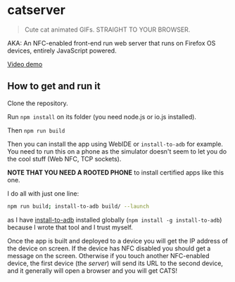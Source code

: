 # catserver

> Cute cat animated GIFs. STRAIGHT TO YOUR BROWSER.

AKA: An NFC-enabled front-end run web server that runs on Firefox OS devices, entirely JavaScript powered.

[Video demo](https://www.youtube.com/watch?v=uAThqeOi0yw)

## How to get and run it

Clone the repository.

Run `npm install` on its folder (you need node.js or io.js installed).

Then `npm run build`

Then you can install the app using WebIDE or `install-to-adb` for example. You need to run this on a phone as the simulator doesn't seem to let you do the cool stuff (Web NFC, TCP sockets).

**NOTE THAT YOU NEED A ROOTED PHONE** to install certified apps like this one.

I do all with just one line:

```bash
npm run build; install-to-adb build/ --launch
```

as I have [install-to-adb](https://github.com/sole/install-to-adb) installed globally (`npm install -g install-to-adb`) because I wrote that tool and I trust myself.

<!--
Actually, TODO: does the simulator let you open sockets?
-->

Once the app is built and deployed to a device you will get the IP address of the device on screen. If the device has NFC disabled you should get a message on the screen. Otherwise if you touch another NFC-enabled device, the first device (the *server*) will send its URL to the second device, and it generally will open a browser and you will get CATS!

